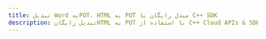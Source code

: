 ---title: تبدیل Word بهPOT، HTML به POT مبدل رایگان یا C++ SDKdescription: تبدیل رایگانHTML به POT با استفاده از C++ Cloud APIs & SDK. همچنین اسناد Microsoft Word و OpenOffice را در Cloud ایجاد، ویرایش و رندر کنید.---